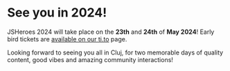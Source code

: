 # See you in 2024!

JSHeroes 2024 will take place on the **23th** and **24th** of **May 2024**! Early bird tickets are [available on our ti.to](https://ti.to/jsheroes/2024) page.

Looking forward to seeing you all in Cluj, for two memorable days of quality content, good vibes and amazing community interactions!
